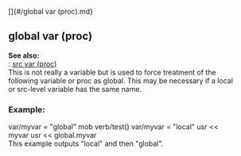 []{#/global var (proc).md}    
## global var (proc)    
**See also:**    
:   [src var (proc)](/proc/var/src)    
This is not really a variable but is used to force treatment of the    
following variable or proc as global. This may be necessary if a local    
or src-level variable has the same name.    
### Example:    
var/myvar = \"global\" mob verb/test() var/myvar = \"local\" usr \<\<    
myvar usr \<\< global.myvar    
This example outputs \"local\" and then \"global\".  